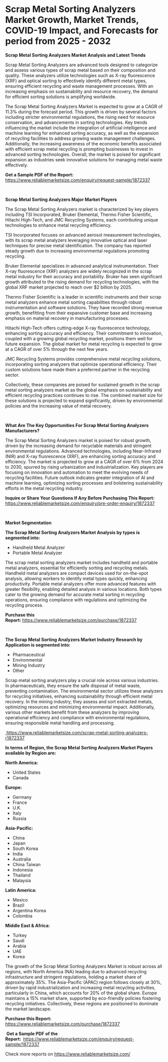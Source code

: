 <p><h1>Scrap Metal Sorting Analyzers Market Growth, Market Trends, COVID-19 Impact, and Forecasts for period from 2025 - 2032</h1></p><p><strong>Scrap Metal Sorting Analyzers Market Analysis and Latest Trends</strong></p>
<p><p>Scrap Metal Sorting Analyzers are advanced tools designed to categorize and assess various types of scrap metal based on their composition and quality. These analyzers utilize technologies such as X-ray fluorescence (XRF) and optical sorting to effectively identify different metal types, ensuring efficient recycling and waste management processes. With an increasing emphasis on sustainability and resource recovery, the demand for efficient sorting solutions is amplifying worldwide.</p><p>The Scrap Metal Sorting Analyzers Market is expected to grow at a CAGR of 11.3% during the forecast period. This growth is driven by several factors including stricter environmental regulations, the rising need for resource conservation, and advancements in sorting technologies. Key trends influencing the market include the integration of artificial intelligence and machine learning for enhanced sorting accuracy, as well as the expansion of recycling facilities to address growing waste management challenges. Additionally, the increasing awareness of the economic benefits associated with efficient scrap metal recycling is prompting businesses to invest in advanced sorting technologies. Overall, the market is poised for significant expansion as industries seek innovative solutions for managing metal waste effectively.</p></p>
<p><strong>Get a Sample PDF of the Report:&nbsp;</strong> <a href="https://www.reliablemarketsize.com/enquiry/request-sample/1872337?utm_campaign=2180&utm_medium=2&utm_source=Github&utm_content=ia&utm_term=28022025&utm_id=scrap-metal-sorting-analyzers">https://www.reliablemarketsize.com/enquiry/request-sample/1872337</a></p>
<p>&nbsp;</p>
<p><strong>Scrap Metal Sorting Analyzers Major Market Players</strong></p>
<p><p>The Scrap Metal Sorting Analyzers market is characterized by key players including TSI Incorporated, Bruker Elemental, Thermo Fisher Scientific, Hitachi High-Tech, and JMC Recycling Systems, each contributing unique technologies to enhance metal recycling efficiency.</p><p>TSI Incorporated focuses on advanced aerosol measurement technologies, with its scrap metal analyzers leveraging innovative optical and laser techniques for precise metal identification. The company has reported steady growth due to increasing environmental regulations promoting recycling.</p><p>Bruker Elemental specializes in advanced analytical instrumentation. Their X-ray fluorescence (XRF) analyzers are widely recognized in the scrap metal industry for their accuracy and portability. Bruker has seen significant growth attributed to the rising demand for recycling technologies, with the global XRF market projected to reach over $2 billion by 2025.</p><p>Thermo Fisher Scientific is a leader in scientific instruments and their scrap metal analyzers enhance metal sorting capabilities through robust instrumentation and software solutions. They have recorded strong revenue growth, benefitting from their expansive customer base and increasing emphasis on material recovery in manufacturing processes.</p><p>Hitachi High-Tech offers cutting-edge X-ray fluorescence technology, enhancing sorting accuracy and efficiency. Their commitment to innovation, coupled with a growing global recycling market, positions them well for future expansion. The global market for metal recycling is expected to grow at a CAGR of over 5% through the next few years.</p><p>JMC Recycling Systems provides comprehensive metal recycling solutions, incorporating sorting analyzers that optimize operational efficiency. Their custom solutions have made them a preferred partner in the recycling sector.</p><p>Collectively, these companies are poised for sustained growth in the scrap metal sorting analyzers market as the global emphasis on sustainability and efficient recycling practices continues to rise. The combined market size for these solutions is projected to expand significantly, driven by environmental policies and the increasing value of metal recovery.</p></p>
<p>&nbsp;</p>
<p><strong>What Are The Key Opportunities For Scrap Metal Sorting Analyzers Manufacturers?</strong></p>
<p><p>The Scrap Metal Sorting Analyzers market is poised for robust growth, driven by the increasing demand for recyclable materials and stringent environmental regulations. Advanced technologies, including Near-Infrared (NIR) and X-ray fluorescence (XRF), are enhancing sorting accuracy and efficiency. The market is projected to grow at a CAGR of over 6% from 2024 to 2030, spurred by rising urbanization and industrialization. Key players are focusing on innovation and automation to meet the evolving needs of recycling facilities. Future outlook indicates greater integration of AI and machine learning, optimizing sorting processes and bolstering sustainability efforts in the metal recycling industry.</p></p>
<p><strong>Inquire or Share Your Questions If Any Before Purchasing This Report:</strong> <a href="https://www.reliablemarketsize.com/enquiry/pre-order-enquiry/1872337?utm_campaign=2180&utm_medium=2&utm_source=Github&utm_content=ia&utm_term=28022025&utm_id=scrap-metal-sorting-analyzers">https://www.reliablemarketsize.com/enquiry/pre-order-enquiry/1872337</a></p>
<p>&nbsp;</p>
<p><strong>Market Segmentation</strong></p>
<p><strong>The Scrap Metal Sorting Analyzers Market Analysis by types is segmented into:</strong></p>
<p><ul><li>Handheld Metal Analyzer</li><li>Portable Metal Analyzer</li></ul></p>
<p><p>The scrap metal sorting analyzers market includes handheld and portable metal analyzers, essential for efficiently sorting and recycling metals. Handheld metal analyzers are compact devices used for on-the-spot analysis, allowing workers to identify metal types quickly, enhancing productivity. Portable metal analyzers offer more advanced features with greater flexibility, enabling detailed analysis in various locations. Both types cater to the growing demand for accurate metal sorting in recycling operations, ensuring compliance with regulations and optimizing the recycling process.</p></p>
<p><strong>Purchase this Report:&nbsp;</strong><a href="https://www.reliablemarketsize.com/purchase/1872337?utm_campaign=2180&utm_medium=2&utm_source=Github&utm_content=ia&utm_term=28022025&utm_id=scrap-metal-sorting-analyzers">https://www.reliablemarketsize.com/purchase/1872337</a></p>
<p>&nbsp;</p>
<p><strong>The Scrap Metal Sorting Analyzers Market Industry Research by Application is segmented into:</strong></p>
<p><ul><li>Pharmaceutical</li><li>Environmental</li><li>Mining Industry</li><li>Other</li></ul></p>
<p><p>Scrap metal sorting analyzers play a crucial role across various industries. In pharmaceuticals, they ensure the safe disposal of metal waste, preventing contamination. The environmental sector utilizes these analyzers for recycling initiatives, enhancing sustainability through efficient metal recovery. In the mining industry, they assess and sort extracted metals, optimizing resources and minimizing environmental impact. Additionally, various other markets benefit from these analyzers by improving operational efficiency and compliance with environmental regulations, ensuring responsible metal handling and processing.</p></p>
<p><a href="https://www.reliablemarketsize.com/scrap-metal-sorting-analyzers-r1872337?utm_campaign=2180&utm_medium=2&utm_source=Github&utm_content=ia&utm_term=28022025&utm_id=scrap-metal-sorting-analyzers">&nbsp;https://www.reliablemarketsize.com/scrap-metal-sorting-analyzers-r1872337</a></p>
<p><strong>In terms of Region, the Scrap Metal Sorting Analyzers Market Players available by Region are:</strong></p>
<p>
    <p> <strong> North America: </strong>
        <ul>
            <li>United States</li>
            <li>Canada</li>
        </ul>
        </p> 
    <p> <strong> Europe: </strong>
        <ul>
            <li>Germany</li>
            <li>France</li>
            <li>U.K.</li>
            <li>Italy</li>
            <li>Russia</li>
        </ul>
        </p> 
    <p> <strong> Asia-Pacific: </strong>
        <ul>
            <li>China</li>
            <li>Japan</li>
            <li>South Korea</li>
            <li>India</li>
            <li>Australia</li>
            <li>China Taiwan</li>
            <li>Indonesia</li>
            <li>Thailand</li>
            <li>Malaysia</li>
        </ul>
        </p> 
    <p> <strong> Latin America: </strong>
        <ul>
            <li>Mexico</li>
            <li>Brazil</li>
            <li>Argentina Korea</li>
            <li>Colombia</li>
        </ul>
        </p> 
    <p> <strong> Middle East & Africa: </strong>
        <ul>
            <li>Turkey</li>
            <li>Saudi</li>
            <li>Arabia</li>
            <li>UAE</li>
            <li>Korea</li>
        </ul>
    </p>
    </p>
<p><p>The growth of the Scrap Metal Sorting Analyzers Market is robust across all regions, with North America (NA) leading due to advanced recycling infrastructure and stringent regulations, holding a market share of approximately 35%. The Asia-Pacific (APAC) region follows closely at 30%, driven by rapid industrialization and increasing metal recycling activities, particularly in China, which accounts for 20% of the global share. Europe maintains a 15% market share, supported by eco-friendly policies fostering recycling initiatives. Collectively, these regions are positioned to dominate the market landscape.</p></p>
<p><strong>Purchase this Report: </strong><a href="https://www.reliablemarketsize.com/purchase/1872337?utm_campaign=2180&utm_medium=2&utm_source=Github&utm_content=ia&utm_term=28022025&utm_id=scrap-metal-sorting-analyzers">https://www.reliablemarketsize.com/purchase/1872337</a></p>
<p>&nbsp;<strong>Get a Sample PDF of the Report:&nbsp;&nbsp;</strong><a href="https://www.reliablemarketsize.com/enquiry/request-sample/1872337?utm_campaign=2180&utm_medium=2&utm_source=Github&utm_content=ia&utm_term=28022025&utm_id=scrap-metal-sorting-analyzers">https://www.reliablemarketsize.com/enquiry/request-sample/1872337</a></p>
<p><strong></strong></p>
<p>Check more reports on <a href="https://www.reliablemarketsize.com/?utm_campaign=2180&utm_medium=2&utm_source=Github&utm_content=ia&utm_term=28022025&utm_id=scrap-metal-sorting-analyzers">https://www.reliablemarketsize.com/</a></p>
